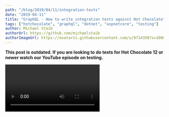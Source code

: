 ```yaml
---
path: "/blog/2019/04/11/integration-tests"
date: "2019-04-11"
title: "GraphQL - How to write integration tests against Hot Chocolate"
tags: ["hotchocolate", "graphql", "dotnet", "aspnetcore", "testing"]
author: Michael Staib
authorUrl: https://github.com/michaelstaib
authorImageUrl: https://avatars1.githubusercontent.com/u/9714350?s=100&v=4
---
```


**This post is outdated. If you are looking to do tests for Hot Chocolate 12 or newer watch our YouTube episode on testing.**

<Video videoId="Nf7nX2H_iiM" />

Today I was asked in our slack channel how one could write an integration test against Hot Chocolate without setting up an ASP.NET Core _TestServer_.
Though the ASP.NET Core _TestServer_ API is quite nice, it is much more cumbersome to test a schema this way.

For full integration tests through all the layers we could in fact setup a test GraphQL endpoint with the complete ASP.net core pipeline by using the ASP.NET core _TestServer_ API.

With this approach we could ensure that the GraphQL endpoint is correctly configured and works well within our service. In many cases this seems too much since we only want to test parts of the schema.

> If you want to read more about the ASP.NET Core _TestServer_ API there is a nice article on the [Visual Studio Magazine](https://visualstudiomagazine.com/articles/2017/07/01/testserver.aspx).

## Setup

Before we get started, assume we have a simple query class representing our GraphQL `Query` type:

```csharp
public class Query
{
    public string SayHello() => "Hello";
}
```

In order to create a schema from that simple type we could just do the following:

```csharp
ISchema schema = Schema.Create(c => c.RegisterQueryType<Query>());
```

OK, now we have a schema against which we can write our tests.

Let\`s take a step back and let us think about what we want to actually test before we go into the how.

Most of the times we want to write tests that ensure that our internal services are correctly hooked up with the GraphQL layer. Basically, we want to test that our business logic works well in the context of GraphQL and that all data is passed correctly. This means that we want to write queries and assert the results of our query.

The second thing that might be worth to ensure is that our schema is correctly expressed, so that all the default values are ,correct and no unexpected field is exposed.

Last but not least we might want to test a query- or field-middleware in various situations.

## Integration Tests

All right, let us get started with the integration tests first. In order to write queries against our schema we need to create a query executor:

```csharp
IQueryExecutor executor = schema.MakeExecutable();
```

The next thing that is important when testing the query engine in isolation is dependency injection.

Dependency injection is provided through `IServiceProvider`, this makes it really easy to provide the services to the execution engine that we might need like our data layer or so on.

The easiest way ist to create a service collection and setup whatever we need.

```csharp
IServiceProvider serviceProvider =
    new ServiceCollection()
        .AddSingleton<Foo, Bar>()
        .BuildServiceProvider();
```

The second thing we have to ensure is that we did not use `HttpContext` in our resolver- or middleware-logic.

**Wait a minute, but how are we able to access properties from `HttpContext` when we are not allowed to access it?**

Agreed, in some cases we really need to have access to properties on the `HttpContext` like the current `HttpContext.User` or some header value. In these cases, we need to access some parts of the `HttpContext` and copy those parts we need to our context data. The context data dictionary is thread-safe and can be accessed in query-, field-middleware and the field-resolver. This makes it easy to abstract the user context from ASP.NET Core dependencies like `HttpContext`. By doing this we will make our schema more testable and less dependant on the service layer.

We can do this by writing a query middleware that copies these properties to our context or by using our `OnCreateRequestAsync` hook. I will show how this can be done at the end of this post.

For now, let us assume we have done that already, then the only thing that we would need to do is to set the context data when we create our request. So, lets put a simple test together to see how we can write a test:

```csharp
[Fact]
public async Task SayHello_HelloIsReturned()
{
    // arrange
    IServiceProvider serviceProvider =
        new ServiceCollection()
            .AddSingleton<IDataLayer, MyDataLayer>()
            .BuildServiceProvider();

    IQueryExecutor executor = Schema.Create(c =>
    {
        c.RegisterQueryType<Query>();
    })
    .MakeExecutable();

    IReadOnlyQueryRequest request =
        OperationRequestBuilder.New()
            .SetQuery("{ sayHello }")
            .SetServices(serviceProvider)
            .AddProperty("Key", "value")
            .Create();

    // act
    IExecutionResult result = await executor.ExecuteAsync(request);

    // assert
    // so how do we assert this thing???
}
```

That does look good already, but how do we assert the result and what is the result.

The query executor will return an execution result, depending on the type of operation it could be a `IResponseStream` or a `IReadOnlyQueryResult`.

An `IReadOnlyQueryResult` contains basically the result graph of the query, but asserting this could be very tiresome.

My good friend [Normen](https://github.com/nscheibe) who works at Swiss Life created a snapshot testing library that basically works like [Jest](https://jestjs.io). We use _Snapshooter_ internally to test the Hot Chocolate core.

[Snapshooter](https://github.com/SwissLife-OSS/snapshooter) will create a snapshot at the first execution of the test. The snapshots are saved in a folder `__snapshot__` that is co-located with our test class. Every consecutive test run will be validated against that first snapshot. If the snapshots do not match the test will fail and tell us what part did not match.

So, let us have a look how our test would look like with this assertion in place.

```csharp
[Fact]
public async Task SayHello_HelloIsReturned()
{
    // arrange
    IServiceProvider serviceProvider =
        new ServiceCollection()
            .AddSingleton<IDataLayer, MyDataLayer>()
            .BuildServiceProvider();

    IQueryExecutor executor = Schema.Create(c =>
    {
        c.RegisterQueryType<Query>();
    })
    .MakeExecutable();

    IReadOnlyQueryRequest request =
        OperationRequestBuilder.New()
            .SetQuery("{ sayHello }")
            .SetServices(serviceProvider)
            .AddProperty("Key", "value")
            .Create();

    // act
    IExecutionResult result = await executor.ExecuteAsync(request);

    // assert
    result.MatchSnapshot();
}
```

This test looks very clean now, the snapshots are serializing to json which makes them easy to read.

```json
{
  "Data": {
    "sayHello": "hello"
  },
  "Extensions": {},
  "Errors": []
}
```

The awesome thing with snapshooter is that we can ignore parts of our result-graph or validate one property of the result-graph in a special way.

```csharp
result.MatchSnapshot(o =>
    o.IgnoreField("Extensions.SomeProperty"));
```

For more information about how snapshooter works head over to their repository:

<https://github.com/SwissLife-OSS/snapshooter>

## Schema Tests

Ok, lets have a look at our second category. This I think is the simplest test we will write and probably we will just have one or two of those tests.

Hot Chocolate lets us print our schema as GraphQL SDL, this means that we can create a simple SDL representation like the following:

```graphql
type Query {
  sayHello: String
}
```

In order to get this representation we just have to do the following:

```csharp
Schema.Create(c => c.RegisterQueryType<Query>()).ToString();
```

That\`s quite simple, just calling `ToString()` on the schema will return the schema SDL representation.

The good thing with _Snapshooter_ is that we also can create snapshots of scalar values like a string. _Snapshooter_ will than just save the raw scalar as snapshot, so our SDL will **NOT** be polluted with JSON escape characters.

Our test could look like the following:

```csharp
[Fact]
public async Task Ensure_Schema_IsCorrect()
{
    // arrange
    ISchema schema = Schema.Create(c =>
    {
        c.RegisterQueryType<Query>();
    });

    // act
    string schemaSDL = schema.ToString();

    // assert
    schemaSDL.MatchSnapshot();
}
```

## Middleware/Resolver Tests

The last category concerns our middleware logic. I would strongly suggest testing a middleware with a unit test and not by firing a query against the query engine. You can use [Moq](https://github.com/Moq/moq4/wiki/Quickstart) to create a `IResolverContext` mock.

In cases that you want to test a resolver or middleware pipeline of a field you can retrieve those from that type like the following:

```csharp
[Fact]
public async Task SayHello_HelloIsReturned()
{
    // arrange
    IServiceProvider serviceProvider =
        new ServiceCollection()
            .AddSingleton<IDataLayer, MyDataLayer>()
            .BuildServiceProvider();

    ISchema schema = Schema.Create(c =>
    {
        c.RegisterQueryType<Query>();
    });

    ObjectType type = schema.GetType<ObjectType>("Query");
    ObjectField field = type.Fields["sayHello"];

    Mock<IResolverContext> contextMock = new Mock<IResolverContext>();
    // note that depending on what you are using in your resolver you will
    // have to setup properties for your mock.

    // act
    object result = await field.Resolver(contextMock.Object)

    // assert
    result.MatchSnapshot();
}
```

The resolver-property will just have the isolated resolver logic. In order to access the middleware pipeline, use the `Middleware` property on the field. The middleware represents the compiled middleware pipeline including the resolver.

## HttpContext Abstraction

So, lets come back the question about the `HttpContext`. In order to copy properties from the `HttpContext` to your GraphQL request I said that we can use `OnCreateRequestAsync`. This is actually the simplest way to do it.

Let us grab the user from the `HttpContext` and copy it to our context data dictionary as an example.

```csharp
app.UseGraphQL(new QueryMiddlewareOptions
{
    OnCreateRequest = (context, builder, ct) =>
    {
        builder.SetProperty("user", context.User);
        return Task.CompletedTask;
    }
})
```

The second way is a little bit more complicated but easier to test and feels cleaner.

We could write a little query middleware. The middleware could be provided as delegate like the upper example or we could take the extra effort to make a class.

```csharp
public class CopyUserMiddleware
{
    private readonly QueryDelegate _next;

    public CopyVariablesToResolverContextMiddleware(QueryDelegate next)
    {
        _next = next ?? throw new ArgumentNullException(nameof(next));
    }

    public Task InvokeAsync(IQueryContext context)
    {
        IHttpContextAccessor accessor = context.Services.GetService<IHttpContextAccessor>();
        context.ContextData["user"] = accessor.HttpContext.User;
        return _next.Invoke(context);
    }
}
```

So, this code does the same as our first example but is now easily testable and can be integrated like the following to our GraphQL execution pipeline:

```csharp
services.AddGraphQL(Schema.Create(c =>
    {
        c.RegisterQueryType<Query>();
    })
    .MakeExecutable(b => b.Use<CopyUserMiddleware>().UseDefaultPipeline()));
```

I hope this little post will help when you start writing tests for your schema. If you run into any issues or if you have further questions/suggestions head over to our slack channel and we will be happy to help you.
